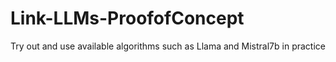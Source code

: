 # Link-LLMs-ProofofConcept
Try out and use available algorithms such as Llama and Mistral7b in practice
